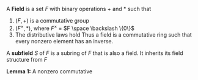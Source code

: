 A **Field** is a set $F$ with binary operations $+$ and $\ast$ such that 
1. $(F, +)$ is a commutative group
2. $(F^{\times}, \ast)$, where $F^\times$ = $F \space \backslash \{0\}$ 
3.  The distributive laws hold
Thus a field is a commutative ring such that every nonzero element has an inverse. 

A **subfield** $S$ of $F$ is a subring of $F$ that is also a field. It inherits its field structure from $F$

**Lemma 1:** A nonzero commutative 